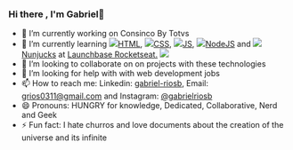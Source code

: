### Hi there , I'm Gabriel👋
- 🔭 I’m currently working on Consinco By Totvs 
- 🌱 I’m currently learning <img src="https://img.icons8.com/color/24/000000/html-5.png"/><a href="https://www.w3schools.com/html/" target="_blank">HTML</a>, <img src="https://img.icons8.com/color/24/000000/css3.png"/><a href="https://www.w3schools.com/css/" target="_blank">CSS</a>, <img src="https://img.icons8.com/color/24/000000/javascript.png"/><a href="https://www.w3schools.com/js/" target="_blank">JS</a>, <img src="https://user-images.githubusercontent.com/28874479/85187872-6f851100-b279-11ea-874c-68e52bff3864.png"/><a href="https://nodejs.org/en/" target="_blank">NodeJS</a> and <img src="https://user-images.githubusercontent.com/28874479/85187819-07cec600-b279-11ea-8df6-0c714527f704.png"/><a href="https://mozilla.github.io/nunjucks/" target="_blank">Nunjucks</a> at <a href="https://rocketseat.com.br/" target="_blank">Launchbase Rocketseat.</a> <img src="https://img.icons8.com/emoji/24/000000/rocket-emji.png"/>
- 👯 I’m looking to collaborate on on projects with these technologies
- 🤔 I’m looking for help with with web development jobs
- 📫 How to reach me: Linkedin: <a href="https://www.linkedin.com/in/gabriel-riosb/" target="_blank">gabriel-riosb</a>, Email: grios0311@gmail.com and Instagram: <a href="https://www.instagram.com/gabrielriosb/" target="_blank">@gabrielriosb</a> 
- 😄 Pronouns: HUNGRY for knowledge, Dedicated, Collaborative, Nerd and Geek
- ⚡ Fun fact: I hate churros and love documents about the creation of the universe and its infinite
